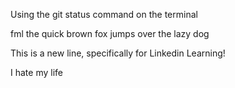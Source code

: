 Using the git status command on the terminal
 
fml the quick brown fox jumps over the lazy dog

This is a new line, specifically for Linkedin Learning!




I hate my life
